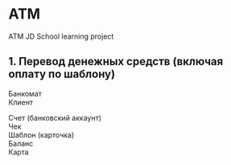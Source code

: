 # ATM
ATM JD School learning project  

## 1. Перевод денежных средств (включая оплату по шаблону)
Банкомат  
Клиент  

Счет (банковский аккаунт)  
Чек  
Шаблон (карточка)  
Баланс  
Карта  